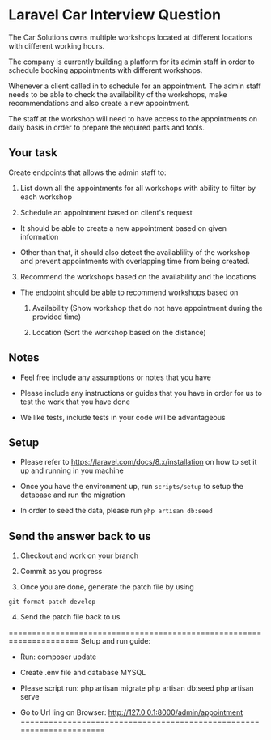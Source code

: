 # Laravel Car Interview Question

The Car Solutions owns multiple workshops located at different locations with different working hours.

The company is currently building a platform for its admin staff in order to schedule booking appointments with different workshops.

Whenever a client called in to schedule for an appointment. The admin staff needs to be able to check the availability of the workshops, make recommendations and also create a new appointment.

The staff at the workshop will need to have access to the appointments on daily basis in order to prepare the required parts and tools.

## Your task

Create endpoints that allows the admin staff to:

1. List down all the appointments for all workshops with ability to filter by each workshop

2. Schedule an appointment based on client's request

  - It should be able to create a new appointment based on given information

  - Other than that, it should also detect the availablility of the workshop and prevent appointments with overlapping time from being created.

3. Recommend the workshops based on the availability and the locations

  - The endpoint should be able to recommend workshops based on

    1. Availability (Show workshop that do not have appointment during the provided time)

    2. Location (Sort the workshop based on the distance)

## Notes

- Feel free include any assumptions or notes that you have

- Please include any instructions or guides that you have in order for us to test the work that you have done

- We like tests, include tests in your code will be advantageous

## Setup

- Please refer to https://laravel.com/docs/8.x/installation on how to set it up and running in you machine

- Once you have the environment up, run `scripts/setup` to setup the database and run the migration

- In order to seed the data, please run `php artisan db:seed`

## Send the answer back to us

1. Checkout and work on your branch

2. Commit as you progress

3. Once you are done, generate the patch file by using

```
git format-patch develop
```

4. Send the patch file back to us

=====================================================================
Setup and run guide:
- Run: composer update

- Create .env file and database MYSQL

- Please script run: 
    php artisan migrate 
    php artisan db:seed 
    php artisan serve 

- Go to Url ling on Browser: http://127.0.0.1:8000/admin/appointment
=====================================================================

